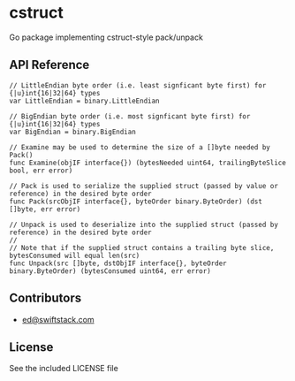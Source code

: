 # cstruct

Go package implementing cstruct-style pack/unpack

## API Reference

```
// LittleEndian byte order (i.e. least signficant byte first) for {|u}int{16|32|64} types
var LittleEndian = binary.LittleEndian

// BigEndian byte order (i.e. most signficant byte first) for {|u}int{16|32|64} types
var BigEndian = binary.BigEndian

// Examine may be used to determine the size of a []byte needed by Pack()
func Examine(objIF interface{}) (bytesNeeded uint64, trailingByteSlice bool, err error)

// Pack is used to serialize the supplied struct (passed by value or reference) in the desired byte order
func Pack(srcObjIF interface{}, byteOrder binary.ByteOrder) (dst []byte, err error)

// Unpack is used to deserialize into the supplied struct (passed by reference) in the desired byte order
//
// Note that if the supplied struct contains a trailing byte slice, bytesConsumed will equal len(src)
func Unpack(src []byte, dstObjIF interface{}, byteOrder binary.ByteOrder) (bytesConsumed uint64, err error)
```

## Contributors

 * ed@swiftstack.com

## License

See the included LICENSE file
